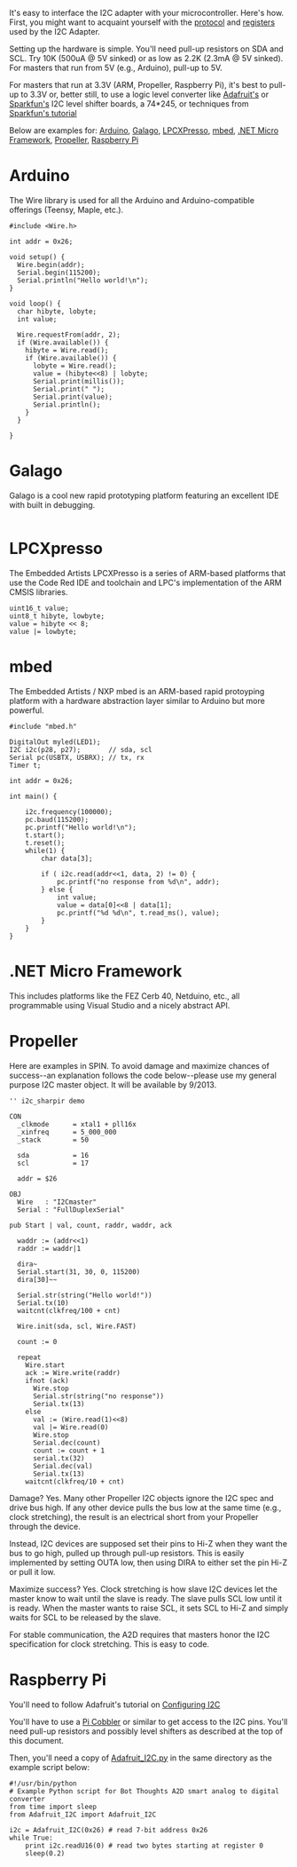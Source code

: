 It's easy to interface the I2C adapter with your microcontroller. Here's how. First, you might want to acquaint yourself with the [protocol](Protocol.md) and [registers](Registers.md) used by the I2C Adapter.

Setting up the hardware is simple. You'll need pull-up resistors on SDA and SCL. Try 10K (500uA @ 5V sinked) or as low as 2.2K (2.3mA @ 5V sinked). For masters that run from 5V (e.g., Arduino), pull-up to 5V.

For masters that run at 3.3V (ARM, Propeller, Raspberry Pi), it's best to pull-up to 3.3V or, better still, to use a logic level converter like [Adafruit's](http://www.adafruit.com/products/757) or [Sparkfun's](https://www.sparkfun.com/products/8745) I2C level shifter boards, a 74\*245, or techniques from [Sparkfun's tutorial](https://www.sparkfun.com/tutorials/65)

Below are examples for: [Arduino](Examples#Arduino.md), [Galago](Examples#Galago.md), [LPCXPresso](Examples#LPCXpresso.md), [mbed](Examples#mbed.md), [.NET Micro Framework](Examples#.NET_Micro_Framework.md), [Propeller](Examples#Propeller.md), [Raspberry Pi](Examples#Raspberry_Pi.md)

# Arduino #
The Wire library is used for all the Arduino and Arduino-compatible offerings (Teensy, Maple, etc.).

```
#include <Wire.h>

int addr = 0x26;

void setup() {
  Wire.begin(addr);
  Serial.begin(115200);
  Serial.println("Hello world!\n");
}

void loop() {
  char hibyte, lobyte;
  int value;

  Wire.requestFrom(addr, 2);
  if (Wire.available()) {
    hibyte = Wire.read();
    if (Wire.available()) {
      lobyte = Wire.read();
      value = (hibyte<<8) | lobyte;
      Serial.print(millis());
      Serial.print(" ");
      Serial.print(value);
      Serial.println();
    }
  }

}
```

# Galago #
Galago is a cool new rapid prototyping platform featuring an excellent IDE with built in debugging.

```
```


# LPCXpresso #
The Embedded Artists LPCXPresso is a series of ARM-based platforms that use the Code Red IDE and toolchain and LPC's implementation of the ARM CMSIS libraries.

```
uint16_t value;
uint8_t hibyte, lowbyte;
value = hibyte << 8;
value |= lowbyte;
```

# mbed #
The Embedded Artists / NXP mbed is an ARM-based rapid protoyping platform with a hardware abstraction layer similar to Arduino but more powerful.

```
#include "mbed.h"

DigitalOut myled(LED1);
I2C i2c(p28, p27);       // sda, scl
Serial pc(USBTX, USBRX); // tx, rx
Timer t;

int addr = 0x26;

int main() {
    
    i2c.frequency(100000);
    pc.baud(115200);
    pc.printf("Hello world!\n");
    t.start();
    t.reset();
    while(1) {
        char data[3];

        if ( i2c.read(addr<<1, data, 2) != 0) {
            pc.printf("no response from %d\n", addr);
        } else {
            int value;
            value = data[0]<<8 | data[1];
            pc.printf("%d %d\n", t.read_ms(), value);
        }
    }
}
```


# .NET Micro Framework #
This includes platforms like the FEZ Cerb 40, Netduino, etc., all programmable using Visual Studio and a nicely abstract API.

# Propeller #
Here are examples in SPIN. To avoid damage and maximize chances of success--an explanation follows the code below--please use my general purpose I2C master object. It will be available by 9/2013.

```
'' i2c_sharpir demo

CON
  _clkmode      = xtal1 + pll16x
  _xinfreq      = 5_000_000
  _stack        = 50
    
  sda           = 16
  scl           = 17

  addr = $26

OBJ
  Wire   : "I2Cmaster"
  Serial : "FullDuplexSerial"

pub Start | val, count, raddr, waddr, ack

  waddr := (addr<<1)
  raddr := waddr|1

  dira~
  Serial.start(31, 30, 0, 115200)
  dira[30]~~

  Serial.str(string("Hello world!"))
  Serial.tx(10)
  waitcnt(clkfreq/100 + cnt)

  Wire.init(sda, scl, Wire.FAST)

  count := 0
  
  repeat
    Wire.start
    ack := Wire.write(raddr)
    ifnot (ack)
      Wire.stop
      Serial.str(string("no response"))
      Serial.tx(13)
    else
      val := (Wire.read(1)<<8)
      val |= Wire.read(0)
      Wire.stop
      Serial.dec(count)
      count := count + 1
      serial.tx(32)
      Serial.dec(val)
      Serial.tx(13)
    waitcnt(clkfreq/10 + cnt)

```

Damage? Yes. Many other Propeller I2C objects ignore the I2C spec and drive bus high. If any other device pulls the bus low at the same time (e.g., clock stretching), the result is an electrical short from your Propeller through the device.

Instead, I2C devices are supposed set their pins to Hi-Z when they want the bus to go high, pulled up through pull-up resistors. This is easily implemented by setting OUTA low, then using DIRA to either set the pin Hi-Z or pull it low.

Maximize success? Yes. Clock stretching is how slave I2C devices let the master know to wait until the slave is ready. The slave pulls SCL low until it is ready. When the master wants to raise SCL, it sets SCL to Hi-Z and simply waits for SCL to be released by the slave.

For stable communication, the A2D requires that masters honor the I2C specification for clock stretching. This is easy to code.

# Raspberry Pi #

You'll need to follow Adafruit's tutorial on [Configuring I2C](http://learn.adafruit.com/adafruits-raspberry-pi-lesson-4-gpio-setup/configuring-i2c)

You'll have to use a [Pi Cobbler](http://www.adafruit.com/products/914) or similar to get access to the I2C pins. You'll need pull-up resistors and possibly level shifters as described at the top of this document.

Then, you'll need a copy of [Adafruit\_I2C.py](https://github.com/adafruit/Adafruit-Raspberry-Pi-Python-Code/tree/master/Adafruit_I2C) in the same directory as the example script below:

```
#!/usr/bin/python
# Example Python script for Bot Thoughts A2D smart analog to digital converter
from time import sleep
from Adafruit_I2C import Adafruit_I2C

i2c = Adafruit_I2C(0x26) # read 7-bit address 0x26
while True:
	print i2c.readU16(0) # read two bytes starting at register 0
	sleep(0.2)
```